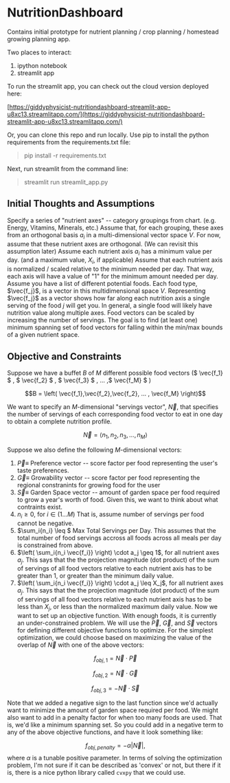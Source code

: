 # NutritionDashboard

Contains initial prototype for nutrient planning / crop planning / homestead growing planning app.

Two places to interact:
1. ipython notebook
2. streamlit app


To run the streamlit app, you can check out the cloud version deployed here:

[https://giddyphysicist-nutritiondashboard-streamlit-app-u8xc13.streamlitapp.com/](https://giddyphysicist-nutritiondashboard-streamlit-app-u8xc13.streamlitapp.com/)


Or, you can clone this repo and run locally.
Use pip to install the python requirements from the requirements.txt file:

> pip install -r requirements.txt

Next, run streamlit from the command line:

> streamlit run streamlit_app.py

## Initial Thoughts and Assumptions
Specify a series of "nutrient axes" -- category groupings from chart. (e.g. Energy, Vitamins, Minerals, etc.)
Assume that, for each grouping, these axes from an orthogonal basis ${a_i}$ in a multi-dimensional vector space $V$. For now, assume that these nutrient axes are orthogonal. (We can revisit this assumption later)
Assume each nutrient axis $a_i$ has a minimum value per day. (and a maximum value, $X_i$, if applicable)
Assume that each nutrient axis is normalized / scaled relative to the minimum needed per day. That way, each axis will have a value of "1" for the minimum amount needed per day. 
Assume you have a list of different potential foods. Each food type, $\vec{f_j}$, is a vector in this multidimensional space $V$. Representing $\vec{f_j}$ as a vector shows how far along each nutrition axis a single serving of the food $j$ will get you. In general, a single food will likely have nutrition value along multiple axes. Food vectors can be scaled by increasing the number of servings.
The goal is to find (at least one) minimum spanning set of food vectors for falling within the min/max bounds of a given nutrient space.


## Objective and Constraints
Suppose we have a buffet $B$ of $M$ different possible food vectors ($ \vec{f_1} $ , $ \vec{f_2} $ , $ \vec{f_3} $ , ... ,$ \vec{f_M} $ )

$$B = \left(  \vec{f_1},\vec{f_2},\vec{f_2}, ... , \vec{f_M}  \right)$$

We want to specify an $M$-dimensional "servings vector", $\vec{N}$, that specifies the number of servings of each corresponding food vector to eat in one day to obtain a complete nutrition profile.

$$\vec{N} = \langle n_1, n_2, n_3, ..., n_M \rangle$$

Suppose we also define the following $M$-dimensional vectors:
1. $\vec{P}\equiv$ Preference vector -- score factor per food representing the user's taste preferences.
2. $\vec{G}\equiv$ Growability vector -- score factor per food representing the regional constranints for growing food for the user
3. $\vec{S}\equiv$ Garden Space vector -- amount of garden space per food required to grow a year's worth of food.
Given this, we want to think about what contraints exist. 
1. $n_i \geq 0$, for $i \in (1...M)$ That is, assume number of servings per food cannot be negative.
2. $\sum_i{n_i} \leq $ Max Total Servings per Day. This assumes that the total number of food servings accross all foods across all meals per day is constrained from above.
3. $\left( \sum_i{n_i \vec{f_i}} \right) \cdot a_j \geq 1$, for all nutrient axes $a_j$. This says that the the projection magnitude (dot product) of the sum of servings of all food vectors relative to each nutrient axis has to be greater than 1, or greater than the minimum daily value.
4. $\left( \sum_i{n_i \vec{f_i}} \right) \cdot a_j \leq X_j$, for all nutrient axes $a_j$. This says that the the projection magnitude (dot product) of the sum of servings of all food vectors relative to each nutrient axis has to be less than $X_j$, or less than the normalized maximum daily value.
Now we want to set up an objective function. With enough foods, it is currently an under-constrained problem. We will use the $\vec{P}$, $\vec{G}$, and $\vec{S}$ vectors for defining different objective functions to optimize.
For the simplest optimization, we could choose based on maximizing the value of the overlap of $\vec{N}$ with one of the above vectors:

$$f_{obj,1} = \vec{N} \cdot \vec{P}$$

$$f_{obj,2} = \vec{N} \cdot \vec{G}$$

$$f_{obj,3} = - \vec{N} \cdot \vec{S}$$

Note that we added a negative sign to the last function since we'd actually want to minimize the amount of garden space required per food.
We might also want to add in a penalty factor for when too many foods are used. That is, we'd like a minimum spanning set. So you could add in a negative term to any of the above objective functions, and have it look something like:

$$f_{obj,penalty} = - \alpha \lvert \vec{N} \rvert,$$
where $\alpha$ is a tunable positive parameter. 
In terms of solving the optimization problem, I'm not sure if it can be described as 'convex' or not, but there if it is, there is a nice python library called ```cvxpy``` that we could use.
    
